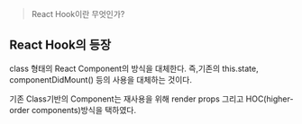 
> React Hook이란 무엇인가?

## React Hook의 등장
class 형태의 React Component의 방식을 대체한다.
즉,기존의 this.state, componentDidMount() 등의 사용을 대체하는 것이다.

기존 Class기반의 Component는 재사용을 위해 render props 그리고 HOC(higher-order components)방식을 택하였다.

<script src="https://gist.github.com/Ro4z/df86fea84551e72a090a27a7bc547ac5.js"></script>



